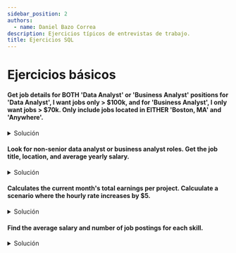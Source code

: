 ```yaml
---
sidebar_position: 2
authors:
  - name: Daniel Bazo Correa
description: Ejercicios típicos de entrevistas de trabajo.
title: Ejercicios SQL
---
```


# Ejercicios básicos

#### Get job details for BOTH 'Data Analyst' or 'Business Analyst' positions for 'Data Analyst', I want jobs only > $100k, and for 'Business Analyst', I only want jobs > $70k. Only include jobs located in EITHER 'Boston, MA' and 'Anywhere'.

<details>

<summary>
Solución
</summary>

```sql
SELECT
    job_posting_fact.job_title_short,
    job_posting_fact.salary_year_avg,
    job_posting_fact.job_location
FROM
    job_posting_fact
WHERE
    job_location IN ('Boston, MA', 'Anywhere') AND
    (
        -- Utilizamos parentesis para encapsular condiciones una dentro de otra
        (job_title_short  = 'Data Analyst' AND salary_year_avg > 100000) OR
        (job_title_short = 'Business Analyst' AND salary_year_avg > 70000)
    )
```

</details>

#### Look for non-senior data analyst or business analyst roles. Get the job title, location, and average yearly salary.

<details>

<summary>
Solución
</summary>

```sql
SELECT
    job_posting_fact.job_title,
    job_posting_fact.job_location,
    job_posting_fact.salary_year_avg 
FROM
    job_posting_fact
WHERE
    job_title NOT LIKE '%Senior%' AND
    (job_title LIKE '%Data%' OR job_title LIKE '%Business%') AND
    job_title LIKE '%Analyst%'
```

</details>

#### Calculates the current month's total earnings per project. Calcuulate a scenario where the hourly rate increases by $5.

<details>

<summary>
Solución
</summary>

```sql
SELECT
    invoices_fact.project_id AS Project,
    SUM(invoices_fact.hours_spent * invoices_fact.hours_rate) AS Coste_original,
    SUM(invoices_fact.hours_spent * (invoices_fact.hours_rate + 5)) AS Coste_incremento 
FROM
    invoices_fact
GROUP BY
    Project
ORDER BY
    project_id
```

</details>

#### Find the average salary and number of job postings for each skill.

<details>
<summary>
Solución
</summary>

```sql
SELECT
    skills_dim.skills AS skill_name,
    COUNT(job_postings_fact.job_title) AS number_of_job_posting,
    AVG(job_postings_fact.salary_year_avg) AS average_salary_for_skill
FROM
    skills_dim
LEFT JOIN skills_job_dim ON skills_dim.skill_id = skills_job_dim.skill_id
LEFT JOIN job_postings_fact ON skills_job_dim.job_id = job_postings_Fact.job_id
GROUP BY
    skill_name
ORDER BY
    average_salary_for_skill DESC
```

</details>